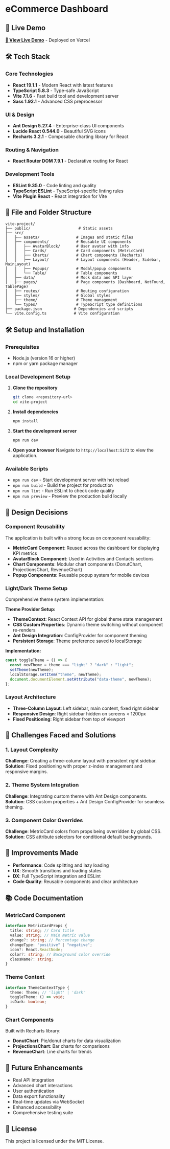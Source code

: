 # eCommerce Dashboard

## 🚀 Live Demo

**[🌟 View Live Demo](https://dashboard-paymen.vercel.app)** - Deployed on Vercel

## 🛠 Tech Stack

### Core Technologies

- **React 19.1.1** - Modern React with latest features
- **TypeScript 5.8.3** - Type-safe JavaScript
- **Vite 7.1.6** - Fast build tool and development server
- **Sass 1.92.1** - Advanced CSS preprocessor

### UI & Design

- **Ant Design 5.27.4** - Enterprise-class UI components
- **Lucide React 0.544.0** - Beautiful SVG icons
- **Recharts 3.2.1** - Composable charting library for React

### Routing & Navigation

- **React Router DOM 7.9.1** - Declarative routing for React

### Development Tools

- **ESLint 9.35.0** - Code linting and quality
- **TypeScript ESLint** - TypeScript-specific linting rules
- **Vite Plugin React** - React integration for Vite

## 📁 File and Folder Structure

```
vite-project/
├── public/                     # Static assets
├── src/
│   ├── assets/                # Images and static files
│   ├── components/            # Reusable UI components
│   │   ├── AvatarBlock/       # User avatar with info
│   │   ├── Cards/             # Card components (MetricCard)
│   │   ├── Charts/            # Chart components (Recharts)
│   │   ├── Layout/            # Layout components (Header, Sidebar, MainLayout)
│   │   ├── Popups/            # Modal/popup components
│   │   └── Table/             # Table components
│   ├── data/                  # Mock data and API layer
│   ├── pages/                 # Page components (Dashboard, NotFound, TablePage)
│   ├── routes/                # Routing configuration
│   ├── styles/                # Global styles
│   ├── theme/                 # Theme management
│   └── types/                 # TypeScript type definitions
├── package.json              # Dependencies and scripts
└── vite.config.ts            # Vite configuration
```

## 🛠️ Setup and Installation

### Prerequisites

- Node.js (version 16 or higher)
- npm or yarn package manager

### Local Development Setup

1. **Clone the repository**

   ```bash
   git clone <repository-url>
   cd vite-project
   ```

2. **Install dependencies**

   ```bash
   npm install
   ```

3. **Start the development server**

   ```bash
   npm run dev
   ```

4. **Open your browser**
   Navigate to `http://localhost:5173` to view the application.

### Available Scripts

- `npm run dev` - Start development server with hot reload
- `npm run build` - Build the project for production
- `npm run lint` - Run ESLint to check code quality
- `npm run preview` - Preview the production build locally

## 🎨 Design Decisions

### Component Reusability

The application is built with a strong focus on component reusability:

- **MetricCard Component**: Reused across the dashboard for displaying KPI metrics
- **AvatarBlock Component**: Used in Activities and Contacts sections
- **Chart Components**: Modular chart components (DonutChart, ProjectionsChart, RevenueChart)
- **Popup Components**: Reusable popup system for mobile devices

### Light/Dark Theme Setup

Comprehensive theme system implementation:

**Theme Provider Setup:**

- **ThemeContext**: React Context API for global theme state management
- **CSS Custom Properties**: Dynamic theme switching without component re-renders
- **Ant Design Integration**: ConfigProvider for component theming
- **Persistent Storage**: Theme preference saved to localStorage

**Implementation:**

```typescript
const toggleTheme = () => {
  const newTheme = theme === "light" ? "dark" : "light";
  setTheme(newTheme);
  localStorage.setItem("theme", newTheme);
  document.documentElement.setAttribute("data-theme", newTheme);
};
```

### Layout Architecture

- **Three-Column Layout**: Left sidebar, main content, fixed right sidebar
- **Responsive Design**: Right sidebar hidden on screens < 1200px
- **Fixed Positioning**: Right sidebar from top of viewport

## 🚧 Challenges Faced and Solutions

### 1. Layout Complexity

**Challenge**: Creating a three-column layout with persistent right sidebar.
**Solution**: Fixed positioning with proper z-index management and responsive margins.

### 2. Theme System Integration

**Challenge**: Integrating custom theme with Ant Design components.
**Solution**: CSS custom properties + Ant Design ConfigProvider for seamless theming.

### 3. Component Color Overrides

**Challenge**: MetricCard colors from props being overridden by global CSS.
**Solution**: CSS attribute selectors for conditional default backgrounds.

## 🔄 Improvements Made

- **Performance**: Code splitting and lazy loading
- **UX**: Smooth transitions and loading states
- **DX**: Full TypeScript integration and ESLint
- **Code Quality**: Reusable components and clear architecture

## 📚 Code Documentation

### MetricCard Component

```typescript
interface MetricCardProps {
  title: string; // Card title
  value: string; // Main metric value
  change?: string; // Percentage change
  changeType: "positive" | "negative";
  icon?: React.ReactNode;
  color?: string; // Background color override
  className?: string;
}
```

### Theme Context

```typescript
interface ThemeContextType {
  theme: Theme; // 'light' | 'dark'
  toggleTheme: () => void;
  isDark: boolean;
}
```

### Chart Components

Built with Recharts library:

- **DonutChart**: Pie/donut charts for data visualization
- **ProjectionsChart**: Bar charts for comparisons
- **RevenueChart**: Line charts for trends

## 🚀 Future Enhancements

- Real API integration
- Advanced chart interactions
- User authentication
- Data export functionality
- Real-time updates via WebSocket
- Enhanced accessibility
- Comprehensive testing suite

## 📄 License

This project is licensed under the MIT License.
